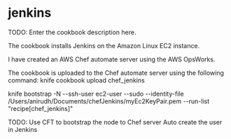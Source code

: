 # jenkins

TODO: Enter the cookbook description here.

The cookbook installs Jenkins on the Amazon Linux EC2 instance. 

I have created an AWS Chef automate server using the AWS OpsWorks.

The cookbook is uploaded to the Chef automate server using the following command: knife cookbook upload chef_jenkins

knife bootstrap <IP> -N <instance name> --ssh-user ec2-user --sudo --identity-file /Users/anirudh/Documents/chefJenkins/myEc2KeyPair.pem --run-list "recipe[chef_jenkins]"

TODO: 
Use CFT to bootstrap the node to Chef server
Auto create the user in Jenkins


